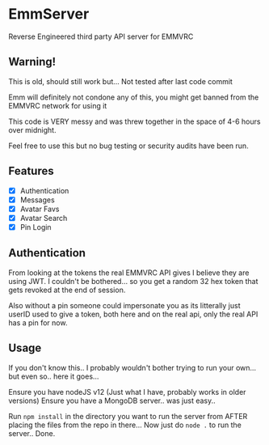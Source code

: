 # EmmServer
Reverse Engineered third party API server for EMMVRC

## Warning!
This is old, should still work but... Not tested after last code commit

Emm will definitely not condone any of this, you might get banned from the EMMVRC network for using it

This code is VERY messy and was threw together in the space of 4-6 hours over midnight.

Feel free to use this but no bug testing or security audits have been run.

## Features

- [x] Authentication
- [x] Messages
- [x] Avatar Favs
- [x] Avatar Search
- [x] Pin Login

## Authentication
From looking at the tokens the real EMMVRC API gives I believe they are using JWT. I couldn't be bothered... so you get a random 32 hex token that gets revoked at the end of session.

Also without a pin someone could impersonate you as its litterally just userID used to give a token, both here and on the real api, only the real API has a pin for now.

## Usage
If you don't know this.. I probably wouldn't bother trying to run your own... but even so.. here it goes...

Ensure you have nodeJS v12 (Just what I have, probably works in older versions)
Ensure you have a MongoDB server.. was just easy..

Run `npm install` in the directory you want to run the server from AFTER placing the files from the repo in there...
Now just do `node .` to run the server.. 
Done.
